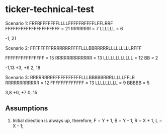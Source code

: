 # ticker-technical-test

Scenario 1:
FRFRFFFFFFFLLLLFFFFFRFFFFLFFLRRF
FFFFFFFFFFFFFFFFFFFFF = 21
RRRRRRR = 7 
LLLLLL = 6

-1, 21


Scenario 2:
FFFFFFFFRRRRRRRFFFFLLLBBRRRRRLLLLLLLLLRFFF

FFFFFFFFFFFFFFF = 15
RRRRRRRRRRRRR = 13
LLLLLLLLLLLL = 12
BB = 2

-1,13
+3, +6
2, 18

Scenario 3:
RRRRRRRRFFFFFFFFFFFLLLBBBBBRRRLLLLLFFLR
RRRRRRRRRRRR = 12
FFFFFFFFFFFFF = 13
LLLLLLLLL = 9
BBBBB = 5

3,8
+0, +7
0, 15








## Assumptions

1. Initial direction is always up, therefore, F = Y + 1, B = Y - 1, R = X + 1, L = X - 1;


